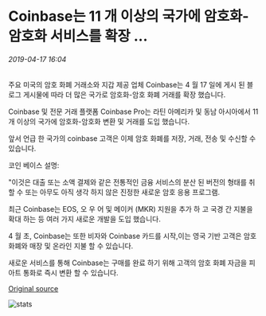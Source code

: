 # Coinbase는 11 개 이상의 국가에 암호화-암호화 서비스를 확장 ...

###### 2019-04-17 16:04

주요 미국의 암호 화폐 거래소와 지갑 제공 업체 Coinbase는 4 월 17 일에 게시 된 블로그 게시물에 따라 더 많은 국가로 암호화-암호 화폐 거래를 확장 했습니다.

Coinbase 및 전문 거래 플랫폼 Coinbase Pro는 라틴 아메리카 및 동남 아시아에서 11 개 이상의 국가에 암호화-암호화 변환 및 거래를 도입 했습니다.

앞서 언급 한 국가의 coinbase 고객은 이제 암호 화폐를 저장, 거래, 전송 및 수신할 수 있습니다.

코인 베이스 설명:

"이것은 대출 또는 소액 결제와 같은 전통적인 금융 서비스의 분산 된 버전의 형태를 취할 수 또는 아무도 아직 생각 하지 않은 진정한 새로운 암호 응용 프로그램.

최근 Coinbase는 EOS, 오 우 어 및 메이커 (MKR) 지원을 추가 하 고 국경 간 지불을 확대 하는 등 여러 가지 새로운 개발을 도입 했습니다.

4 월 초, Coinbase는 또한 비자와 Coinbase 카드를 시작,이는 영국 기반 고객은 암호 화폐와 매장 및 온라인 지불 할 수 있습니다.

새로운 서비스를 통해 Coinbase는 구매를 완료 하기 위해 고객의 암호 화폐 자금을 피아트 통화로 즉시 변환 할 수 있습니다.

[Original source](https://cointelegraph.com/news/coinbase-expands-crypto-to-crypto-services-to-11-more-countries)

![stats](https://c.statcounter.com/11760860/0/a89fa40b/1/ "stats")